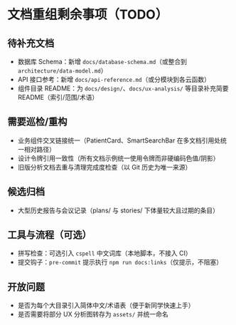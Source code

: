 # 文档重组剩余事项（TODO）

## 待补充文档
- 数据库 Schema：新增 `docs/database-schema.md`（或整合到 `architecture/data-model.md`）
- API 接口参考：新增 `docs/api-reference.md`（或分模块到各云函数）
- 组件目录 README：为 `docs/design/`、`docs/ux-analysis/` 等目录补充简要 README（索引/范围/术语）

## 需要巡检/重构
- 业务组件交叉链接统一（PatientCard、SmartSearchBar 在多文档引用处统一相对路径）
- 设计令牌引用一致性（所有文档示例统一使用令牌而非硬编码色值/阴影）
- 旧版分析文档去重与清理完成度检查（以 Git 历史为唯一来源）

## 候选归档
- 大型历史报告与会议记录（plans/ 与 stories/ 下体量较大且过期的条目）

## 工具与流程（可选）
- 拼写检查：可选引入 `cspell` 中文词库（本地脚本，不接入 CI）
- 提交钩子：`pre-commit` 提示执行 `npm run docs:links`（仅提示，不阻塞）

## 开放问题
- 是否为每个大目录引入简体中文/术语表（便于新同学快速上手）
- 是否需要将部分 UX 分析图转存为 `assets/` 并统一命名
